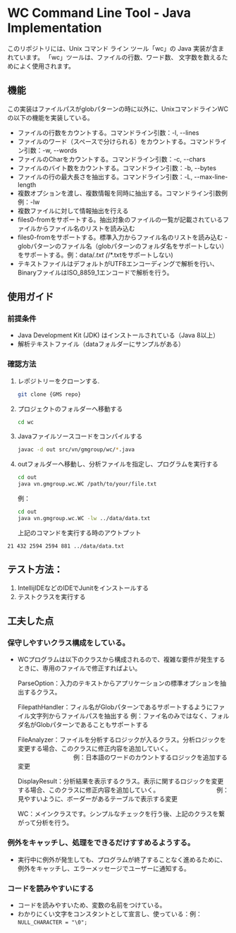 # WC Command Line Tool - Java Implementation

このリポジトリには、Unix コマンド ライン ツール「wc」の Java 実装が含まれています。 「wc」ツールは、ファイルの行数、ワード数、
文字数を数えるためによく使用されます。 

## 機能
この実装はファイルパスがglobパターンの時に以外に、UnixコマンドラインWCの以下の機能を実装している。

- ファイルの行数をカウントする。コマンドライン引数：-l, --lines
- ファイルのワード（スペースで分けられる）をカウントする。コマンドライン引数：-w, --words
- ファイルのCharをカウントする。コマンドライン引数：-c, --chars
- ファイルのバイト数をカウントする。コマンドライン引数：-b, --bytes
- ファイルの行の最大長さを抽出する。コマンドライン引数：-L, --max-line-length
- 複数オプションを渡し、複数情報を同時に抽出する。コマンドライン引数例例：-lw
- 複数ファイルに対して情報抽出を行える
- files0-fromをサポートする。抽出対象のファイルの一覧が記載されているファイルからファイル名のリストを読み込む
- files0-fromをサポートする。標準入力からファイル名のリストを読み込む
-　globパターンのファイル名（globパターンのフォルダ名をサポートしない）をサポートする。例：data/*.txt (*/*.txtをサポートしない)
- テキストファイルはデフォルトがUTF8エンコーディングで解析を行い、BinaryファイルはISO_8859_1エンコードで解析を行う。

## 使用ガイド

### 前提条件

- Java Development Kit (JDK) はインストールされている（Java 8以上）
- 解析テキストファイル（dataフォルダーにサンプルがある）

### 確認方法

1. レポジトリーをクローンする.
   ```bash
   git clone {GMS repo}
   ```
2. プロジェクトのフォルダーへ移動する
   ```bash
   cd wc
   ```
3. Javaファイルソースコードをコンパイルする
   ```bash
   javac -d out src/vn/gmgroup/wc/*.java
   ```
4. outフォルダーへ移動し、分析ファイルを指定し、プログラムを実行する
   ```bash
   cd out
   java vn.gmgroup.wc.WC /path/to/your/file.txt
   ```
   例：
   ```bash
   cd out
   java vn.gmgroup.wc.WC -lw ../data/data.txt
   ```
   上記のコマンドを実行する時のアウトプット
```text
21 432 2594 2594 881 ../data/data.txt
```

## テスト方法：
1. IntellijIDEなどのIDEでJunitをインストールする
2. テストクラスを実行する

## 工夫した点

### 保守しやすいクラス構成をしている。

- WCプログラムは以下のクラスから構成されるので、複雑な要件が発生するときに、専用のファイルで修正すればよい。　　

   ParseOption：入力のテキストからアプリケーションの標準オプションを抽出するクラス。
   
   FilepathHandler：フィル名がGlobパターンであるサポートするようにファイル文字列からファイルパスを抽出する
                 例：ファイ名のみではなく、フォルダ名がGlobパターンであることもサポートする
  
   FileAnalyzer：ファイルを分析するロジックが入るクラス。分析ロジックを変更する場合、このクラスに修正内容を追加していく。
   　　　　　　　　　例：日本語のワードのカウントするロジックを追加する変更　　　

   DisplayResult：分析結果を表示するクラス。表示に関するロジックを変更する場合、このクラスに修正内容を追加していく。
   　　　　　　　　　例：見やすいように、ボーダーがあるテーブルで表示する変更

   WC：メインクラスです。シンプルなチェックを行う後、上記のクラスを繋がって分析を行う。
　　
### 例外をキャッチし、処理をできるだけすすめるようする。
- 実行中に例外が発生しても、プログラムが終了することなく進めるために、例外をキャッチし、エラーメッセージでユーザーに通知する。

### コードを読みやすいにする
- コードを読みやすいため、変数の名前をつけている。
- わかりにくい文字をコンスタントとして宣言し、使っている：例：`NULL_CHARACTER = "\0";`


